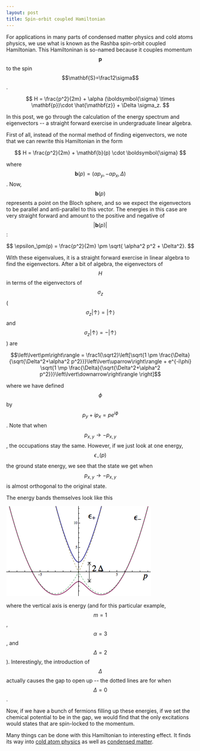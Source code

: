 ```yaml
---
layout: post
title: Spin-orbit coupled Hamiltonian
---
```


For applications in many parts of condensed matter physics and cold atoms physics, we use what is known as the Rashba spin-orbit coupled Hamiltonian. This Hamiltoninan is so-named because it couples momentum $$\mathbf{p}$$
to the spin $$\mathbf{S}=\frac12\sigma$$.

$$ H = \frac{p^2}{2m} + \alpha (\boldsymbol{\sigma} \times \mathbf{p})\cdot \hat{\mathbf{z}} + \Delta \sigma_z. $$

In this post, we go through the calculation of the energy spectrum and eigenvectors -- a straight forward exercise in undergraduate linear algebra. 

First of all, instead of the normal method of finding eigenvectors, we note that we can rewrite this Hamiltonian in the form

$$ H = \frac{p^2}{2m} + \mathbf{b}(p) \cdot \boldsymbol{\sigma} $$

where $$\mathbf{b}(p) = (\alpha p_y, -\alpha p_x, \Delta)$$. Now, $$\mathbf{b}(p)$$ represents a point on the Bloch sphere, and so we expect the eigenvectors to be parallel and anti-parallel to this vector. The energies in this case are very straight forward and amount to the positive and negative of $$\lvert\mathbf{b}(p)\rvert$$:

$$ \epsilon_\pm(p) = \frac{p^2}{2m} \pm \sqrt{ \alpha^2 p^2 + \Delta^2}. $$

With these eigenvalues, it is a straight forward exercise in linear algebra to find the eigenvectors. After a bit of algebra, the eigenvectors of $$H$$ in terms of the eigenvectors of $$\sigma_z$$ ( $$\sigma_z\left\lvert\uparrow\right\rangle = \left\lvert\uparrow\right\rangle$$ and $$\sigma_z\left\lvert\uparrow\right\rangle = -\left\lvert\uparrow\right\rangle$$ ) are

$$\left\lvert\pm\right\rangle = \frac1{\sqrt2}\left[\sqrt{1 \pm \frac{\Delta}{\sqrt{\Delta^2+\alpha^2 p^2}}}\left\lvert\uparrow\right\rangle + e^{-i\phi} \sqrt{1 \mp \frac{\Delta}{\sqrt{\Delta^2+\alpha^2 p^2}}}\left\lvert\downarrow\right\rangle \right]$$

where we have defined $$\phi$$ by $$p_y+ip_x = p e^{i\phi}$$. Note that when $$p_{x,y} \rightarrow -p_{x,y}$$, the occupations stay the same. However, if we just look at one energy, $$\epsilon_-(p)$$ the ground state energy, we see that the state we get when $$p_{x,y} \rightarrow -p_{x,y}$$ is almost orthogonal to the original state. 

The energy bands themselves look like this

<img class="displayed" src="/img/Energy-splitting-rashba-so.png" alt="Energy bands for a Rashba spin-orbit coupled material" />

where the vertical axis is energy (and for this particular example, $$m=1$$, $$\alpha = 3$$, and $$\Delta=2$$). Interestingly, the introduction of $$\Delta$$ actually causes the gap to open up -- the dotted lines are for when $$\Delta=0$$.

Now, if we have a bunch of fermions filling up these energies, if we set the chemical potential to be in the gap, we would find that the only excitations would states that are spin-locked to the momentum.

Many things can be done with this Hamiltonian to interesting effect. It finds its way into [cold atom physics](http://arxiv.org/abs/1102.3945) as well as [condensed matter](http://books.google.com/books?hl=en&lr=&id=LQhcSCuzC3IC).
